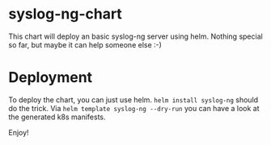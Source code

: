 # syslog-ng-chart
This chart will deploy an basic syslog-ng server using helm. Nothing special so far, but maybe it can help someone else :-)

# Deployment
To deploy the chart, you can just use helm. `helm install syslog-ng` should do the trick. Via `helm template syslog-ng --dry-run` you can have a look at the generated k8s manifests.

Enjoy!
